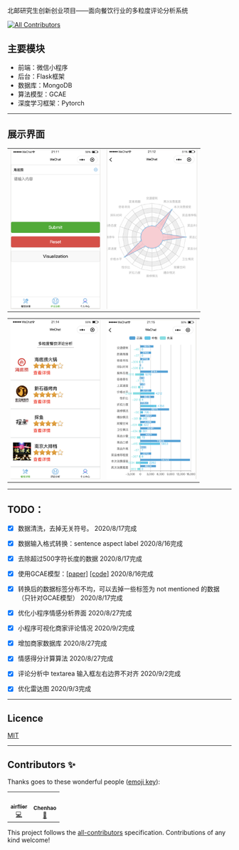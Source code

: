 北邮研究生创新创业项目——面向餐饮行业的多粒度评论分析系统
<!-- ALL-CONTRIBUTORS-BADGE:START - Do not remove or modify this section -->
[![All Contributors](https://img.shields.io/badge/all_contributors-2-orange.svg?style=flat-square)](#contributors-)
<!-- ALL-CONTRIBUTORS-BADGE:END -->

## 主要模块

- 前端：微信小程序
- 后台：Flask框架
- 数据库：MongoDB
- 算法模型：GCAE
- 深度学习框架：Pytorch



----------------

## 展示界面

<table>
    <tr>
        <td ><center><img src="./images/image-comment.png" style="zoom:35%;" />
        </center></td>
        <td ><center><img src="./images/image-radar.png" style="zoom:35%;" />
        </center></td>
    </tr>
</table>

<table>
    <tr>
        <td ><center><img src="./images/image-restaurant.png" style="zoom:35%;" />
        </center></td>
        <td ><center><img src="./images/image-bar.png" style="zoom:35%;" />
        </center></td>
    </tr>
</table>


-----

## TODO：

- [x] 数据清洗，去掉无关符号。 2020/8/17完成
- [x] 数据输入格式转换：sentence aspect label  2020/8/16完成
- [x] 去除超过500字符长度的数据 2020/8/17完成
- [x] 使用GCAE模型：[[paper]](https://www.aclweb.org/anthology/P18-1234/) [[code]](https://github.com/wxue004cs/GCAE) 2020/8/16完成
- [x] 转换后的数据标签分布不均，可以去掉一些标签为 not mentioned 的数据（只针对GCAE模型） 2020/8/17完成
- [x] 优化小程序情感分析界面 2020/8/27完成
- [x] 小程序可视化商家评论情况 2020/9/2完成
- [x] 增加商家数据库 2020/8/27完成
- [x] 情感得分计算算法 2020/8/27完成
- [x] 评论分析中 textarea 输入框左右边界不对齐 2020/9/2完成
- [x] 优化雷达图 2020/9/3完成



----------------

## Licence

[MIT](LICENSE)



---------------

## Contributors ✨

Thanks goes to these wonderful people ([emoji key](https://allcontributors.org/docs/en/emoji-key)):

<!-- ALL-CONTRIBUTORS-LIST:START - Do not remove or modify this section -->
<!-- prettier-ignore-start -->
<!-- markdownlint-disable -->
<table>
  <tr>
    <td align="center"><a href="https://github.com/airflier"><img src="https://avatars0.githubusercontent.com/u/51824426?v=4" width="100px;" alt=""/><br /><sub><b>airflier</b></sub></a><br /><a href="https://github.com/CCChenhao997/Multi-Granularity-Comment-Analysis/commits?author=airflier" title="Code">💻</a></td>
    <td align="center"><a href="http://chenhao.space/"><img src="https://avatars2.githubusercontent.com/u/22636738?v=4" width="100px;" alt=""/><br /><sub><b>Chenhao</b></sub></a><br /><a href="#ideas-CCChenhao997" title="Ideas, Planning, & Feedback">🤔</a></td>
  </tr>
</table>

<!-- markdownlint-enable -->
<!-- prettier-ignore-end -->
<!-- ALL-CONTRIBUTORS-LIST:END -->

This project follows the [all-contributors](https://github.com/all-contributors/all-contributors) specification. Contributions of any kind welcome!